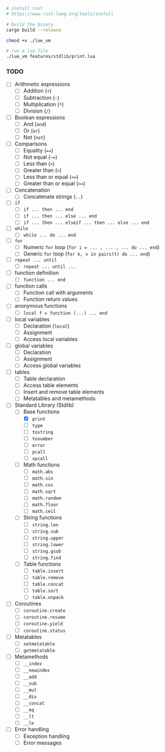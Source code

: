 ```sh
# install rust
# https://www.rust-lang.org/tools/install

# build the binary
cargo build --release

chmod +x ./lue_vm

# run a lua file
./lue_vm features/stdlib/print.lua

```

### TODO

- [ ] Arithmetic expressions
  - [ ] Addition (`+`)
  - [ ] Subtraction (`-`)
  - [ ] Multiplication (`*`)
  - [ ] Division (`/`)
- [ ] Boolean expressions
  - [ ] And (`and`)
  - [ ] Or (`or`)
  - [ ] Not (`not`)
- [ ] Comparisons
  - [ ] Equality (`==`)
  - [ ] Not equal (`~=`)
  - [ ] Less than (`<`)
  - [ ] Greater than (`>`)
  - [ ] Less than or equal (`<=`)
  - [ ] Greater than or equal (`>=`)
- [ ] Concatenation
  - [ ] Concatenate strings (`..`)
- [ ] `if`
  - [ ] `if ... then ... end`
  - [ ] `if ... then ... else ... end`
  - [ ] `if ... then ... elseif ... then ... else ... end`
- [ ] `while`
  - [ ] `while ... do ... end`
- [ ] `for`
  - [ ] Numeric `for` loop (`for i = ... , ... , ... do ... end`)
  - [ ] Generic `for` loop (`for k, v in pairs(t) do ... end`)
- [ ] `repeat ... until`
  - [ ] `repeat ... until ...`
- [ ] function definition
  - [ ] `function ... end`
- [ ] function calls
  - [ ] Function call with arguments
  - [ ] Function return values
- [ ] anonymous functions
  - [ ] `local f = function (...) ... end`
- [ ] local variables
  - [ ] Declaration (`local`)
  - [ ] Assignment
  - [ ] Access local variables
- [ ] global variables
  - [ ] Declaration
  - [ ] Assignment
  - [ ] Access global variables
- [ ] tables
  - [ ] Table declaration
  - [ ] Access table elements
  - [ ] Insert and remove table elements
  - [ ] Metatables and metamethods
- [ ] Standard Library (Stdlib)
  - [ ] Base functions
    - [x] `print`
    - [ ] `type`
    - [ ] `tostring`
    - [ ] `tonumber`
    - [ ] `error`
    - [ ] `pcall`
    - [ ] `xpcall`
  - [ ] Math functions
    - [ ] `math.abs`
    - [ ] `math.sin`
    - [ ] `math.cos`
    - [ ] `math.sqrt`
    - [ ] `math.random`
    - [ ] `math.floor`
    - [ ] `math.ceil`
  - [ ] String functions
    - [ ] `string.len`
    - [ ] `string.sub`
    - [ ] `string.upper`
    - [ ] `string.lower`
    - [ ] `string.gsub`
    - [ ] `string.find`
  - [ ] Table functions
    - [ ] `table.insert`
    - [ ] `table.remove`
    - [ ] `table.concat`
    - [ ] `table.sort`
    - [ ] `table.unpack`
- [ ] Coroutines
  - [ ] `coroutine.create`
  - [ ] `coroutine.resume`
  - [ ] `coroutine.yield`
  - [ ] `coroutine.status`
- [ ] Metatables
  - [ ] `setmetatable`
  - [ ] `getmetatable`
- [ ] Metamethods
  - [ ] `__index`
  - [ ] `__newindex`
  - [ ] `__add`
  - [ ] `__sub`
  - [ ] `__mul`
  - [ ] `__div`
  - [ ] `__concat`
  - [ ] `__eq`
  - [ ] `__lt`
  - [ ] `__le`
- [ ] Error handling
  - [ ] Exception handling
  - [ ] Error messages

```

```

